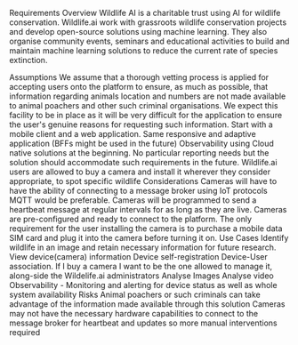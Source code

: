 Requirements Overview
Wildlife AI is a charitable trust using AI for wildlife conservation. Wildlife.ai work with grassroots wildlife conservation projects and develop open-source solutions using machine learning. They also organise community events, seminars and educational activities to build and maintain machine learning solutions to reduce the current rate of species extinction.

Assumptions
We assume that a thorough vetting process is applied for accepting users onto the platform to ensure, as much as possible, that information regarding animals location and numbers are not made available to animal poachers and other such criminal organisations. We expect this facility to be in place as it will be very difficult for the application to ensure the user's genuine reasons for requesting such information.
Start with a mobile client and a web application. Same responsive and adaptive application (BFFs might be used in the future)
Observability using Cloud native solutions at the beginning. No particular reporting needs but the solution should accommodate such requirements in the future.
Wildlife.ai users are allowed to buy a camera and install it wherever they consider appropriate, to spot specific wildlife
Considerations
Cameras will have to have the ability of connecting to a message broker using IoT protocols MQTT would be preferable.
Cameras will be programmed to send a heartbeat message at regular intervals for as long as they are live.
Cameras are pre-configured and ready to connect to the platform. The only requirement for the user installing the camera is to purchase a mobile data SIM card and plug it into the camera before turning it on.
Use Cases
Identify wildlife in an image and retain necessary information for future research.
View device(camera) information
Device self-registration
Device-User association. If I buy a camera I want to be the one allowed to manage it, along-side the Wildelife.ai administrators
Analyse Images
Analyse video
Observability - Monitoring and alerting for device status as well as whole system availability
Risks
Animal poachers or such criminals can take advantage of the information made available through this solution
Cameras may not have the necessary hardware capabilities to connect to the message broker for heartbeat and updates so more manual interventions required
